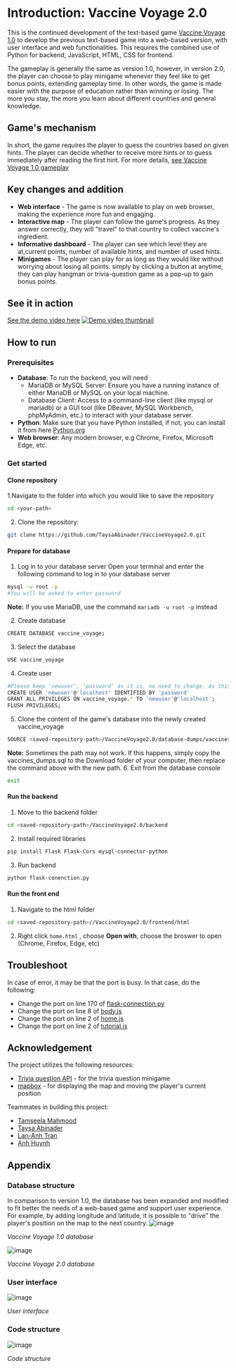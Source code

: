 # Introduction: Vaccine Voyage 2.0
This is the continued development of the text-based game [Vaccine Voyage 1.0](https://github.com/anh-tq-huynh/Vaccine_Voyage1.0-Text-based-game-/tree/main_game_update2.0) to develop the previous text-based game into a web-based version, with user interface and web functionalities. This requires the combined use of Python for backend, JavaScript, HTML, CSS for frontend.

The gameplay is generally the same as version 1.0, however, in version 2.0, the player can choose to play minigame whenever they feel like to get bonus points, extending gameplay time. In other words, the game is made easier with the purpose of education rather than winning or losing. The more you stay, the more you learn about different countries and general knowledge.

## Game's mechanism
In short, the game requires the player to guess the countries based on given hints. The player can decide whether to receive more hints or to guess immediately after reading the first hint.
For more details, [see Vaccine Voyage 1.0 gameplay](https://github.com/anh-tq-huynh/Vaccine_Voyage1.0-Text-based-game-/tree/main_game_update2.0)

## Key changes and addition
- **Web interface** - The game is now available to play on web browser, making the experience more fun and engaging.
- **Interactive map** - The player can follow the game's progress. As they answer correctly, they will "travel" to that country to collect vaccine's ingredient. 
- **Informative dashboard** - The player can see which level they are at,current points, number of available hints, and number of used hints.
- **Minigames** - The player can play for as long as they would like without worrying about losing all points. simply by clicking a button at anytime, they can play hangman or trivia-question game as a pop-up to gain bonus points.


## See it in action
[See the demo video here](https://youtu.be/gR3mfJVxawc)
[![Demo video thumbnail](https://github.com/user-attachments/assets/31284be9-a03f-4c72-b644-73d1561b3f5b)](https://youtu.be/gR3mfJVxawc)

## How to run
### Prerequisites
- **Database**: To run the backend, you will need
  - MariaDB or MySQL Server: Ensure you have a running instance of either MariaDB or MySQL on your local machine.
  - Database Client: Access to a command-line client (like mysql or mariadb) or a GUI tool (like DBeaver, MySQL Workbench, phpMyAdmin, etc.) to interact with your database server.
- **Python**: Make sure that you have Python installed, if not, you can install it from here [Python.org](https://www.python.org/downloads/)
- **Web browser**: Any modern browser, e.g Chrome, Firefox, Microsoft Edge, etc.
### Get started
#### Clone repository
1.Navigate to the folder into which you would like to save the repository
```bash
cd <your-path>
```
2. Clone the repository:
```bash
git clone https://github.com/TaysaAbinader/VaccineVoyage2.0.git
```
#### Prepare for database
1. Log in to your database server
Open your terminal and enter the following command to log in to your database server
```bash
mysql -u root -p
#You will be asked to enter password
```
**Note:** If you use MariaDB, use the command ```mariadb -u root -p``` instead

2. Create database
```bash
CREATE DATABASE vaccine_voyage;
```
3. Select the database
```bash
USE vaccine_voyage
```
4. Create user
```bash
#Please keep 'newuser', 'password' as it is, no need to change. As this is a school project, security matter was not considered as top priority.
CREATE USER 'newuser'@'localhost' IDENTIFIED BY 'password'
GRANT ALL PRIVILEGES ON vaccine_voyage.* TO 'newuser'@'localhost';
FLUSH PRIVILEGES;
```
5. Clone the content of the game's database into the newly created vaccine_voyage
```bash
SOURCE <saved-repository-path>/VaccineVoyage2.0/database-dumps/vaccines_dump.sql
```
**Note:** Sometimes the path may not work. If this happens, simply copy the vaccines_dumps.sql to the Download folder of your computer, then replace the command above with the new path. 
6. Exit from the database console
```bash
exit
```
#### Run the backend
1. Move to the backend folder
```bash
cd <saved-repository-path>/VaccineVoyage2.0/backend
```
2. Install required libraries
```bash
pip install Flask Flask-Cors mysql-connector-python
```
3. Run backend
```bash
python flask-conenction.py
```

#### Run the front end
1. Navigate to the html folder
```bash
cd <saved-repository-path>//VaccineVoyage2.0/frontend/html
```
2. Right click ```home.html``` , choose **Open with**, choose the broswer to open (Chrome, Firefox, Edge, etc)

## Troubleshoot 
In case of error, it may be that the port is busy. In that case, do the following:
- Change the port on line 170 of [flask-connection.py](https://github.com/TaysaAbinader/VaccineVoyage2.0/blob/main/backend/flask-connection.py)
- Change the port on line 8 of [body.js](https://github.com/TaysaAbinader/VaccineVoyage2.0/blob/main/frontend/js/body.js)
- Change the port on line 2 of [home.js](https://github.com/TaysaAbinader/VaccineVoyage2.0/blob/main/frontend/js/home.js)
- Change the port on line 2 of [tutorial.js](https://github.com/TaysaAbinader/VaccineVoyage2.0/blob/main/frontend/js/tutorial.js)
## Acknowledgement
The project utilizes the following resources:
- [Trivia question API](https://the-trivia-api.com/) - for the trivia question minigame
- [mapbox](https://www.mapbox.com/) - for displaying the map and moving the player's current position

Teammates in building this project: 
- [Tamseela Mahmood](https://github.com/tamseelaa)
- [Taysa Abinader](https://github.com/TaysaAbinader)
- [Lan-Anh Tran](https://github.com/anhlt13)
- [Anh Huynh](https://github.com/anh-tq-huynh)
  
## Appendix
### Database structure
In comparison to version 1.0, the database has been expanded and modified to fit better the needs of a web-based game and support user experience. For example, by adding longitude and latitude, it is possible to "drive" the player's position on the map to the next country.
![image](https://github.com/user-attachments/assets/ec3013f0-ece8-4bfb-a4e2-77056ae23178)

_Vaccine Voyage 1.0 database_

![image](https://github.com/user-attachments/assets/5198dd66-63cc-49bc-b5eb-534e3593a66e)

_Vaccine Voyage 2.0 database_

### User interface
![image](https://github.com/user-attachments/assets/d21bef8e-959d-4b5d-8f21-55d41706e5e9)

_User interface_

### Code structure
![image](https://github.com/user-attachments/assets/3cc317de-db16-4aea-9184-edefa8ed13f2)

_Code structure_

